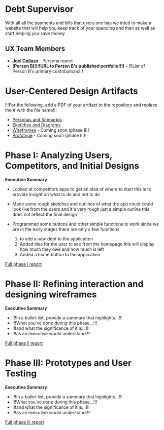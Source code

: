 
# Debt Supervisor 

With all all the payments and bills that every one has we inted to make a website that 
will help you keep track of your spending and then as well as start helping you save money

## UX Team Members

* **[Joel Collazo](https://wzrd95.github.io/ux-portfolio-WZRD95/)** - Persona report 
* **[Person B](!!!URL to Person B's published portfolio!!!)** - !!!List of Person B's primary contributions!!!

# User-Centered Design Artifacts
 
!!!For the following, add a PDF of your artifact to the repository and replace the # with the file name!!!
* [Personas and Scenarios](personas/)
* [Sketches and Diagrams](sketches/)
* [Wireframes](https://xd.adobe.com/view/9ccec208-2b3e-48eb-869c-eb08b77c9948-c99d/) - Coming soon (phase II)!
* [Prototype](#) - Coming soon (phase III)!

# Phase I: Analyzing Users, Competitors, and Initial Designs

**Executive Summary**

* Looked at competitors apps to get an idea of where to start  this is to provide insight on what to do and not to do
* Made some rough sketches and outlines of what the app could could look like from the users and it's very rough just a simple outline this does not reflect the final design

* Programmed some buttons and other simple functions to work since we are in the early stages there are only a few functions 
  1. to add a new debt to the application
  2. Added tiles for the user to see from the homepage this will display how much they owe and how much is left
  3. Added a home button to the application


[Full phase I report](phaseI/)

# Phase II: Refining interaction and designing wireframes

**Executive Summary**

* !!!In a bullet-list, provide a summary that highlights...!!!
* !!!What you've done during this phase...!!!
* !!!and what the significance of it is...!!!
* !!!as an executive would understand.!!!

[Full phase II report](phaseII/)

# Phase III: Prototypes and User Testing

**Executive Summary**

* !!!In a bullet-list, provide a summary that highlights...!!!
* !!!What you've done during this phase...!!!
* !!!and what the significance of it is...!!!
* !!!as an executive would understand.!!!

[Full phase III report](phaseIII/)
